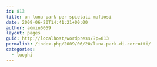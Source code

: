 ```yaml
---
id: 813
title: un luna-park per spietati mafiosi
date: 2009-06-20T14:41:21+00:00
author: admin6059
layout: pages
guid: http://localhost/wordpress/?p=813
permalink: /index.php/2009/06/20/luna-park-di-corrotti/
categories:
  - luoghi
---
```

